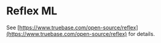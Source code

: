 # Reflex ML

See [https://www.truebase.com/open-source/reflex](https://www.truebase.com/open-source/reflex) for details.
